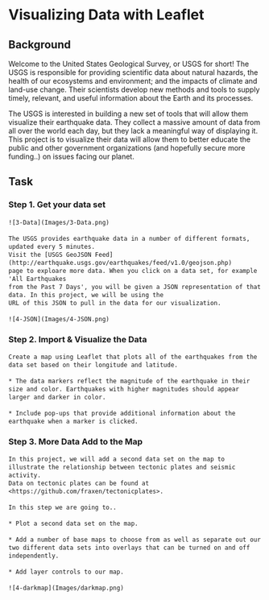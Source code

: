 # Visualizing Data with Leaflet

## Background

Welcome to the United States Geological Survey, or USGS for short! The USGS is responsible for providing scientific 
data about natural hazards, the health of our ecosystems and environment; and the impacts of climate and land-use change. 
Their scientists develop new methods and tools to supply timely, relevant, and useful information about the Earth and its processes.

The USGS is interested in building a new set of tools that will allow them visualize their earthquake data. They collect a massive amount of data from 
all over the world each day, but they lack a meaningful way of displaying it. This project is to visualize their data will allow them to 
better educate the public and other government organizations (and hopefully secure more funding..) on issues facing our planet.

## Task

### Step 1. **Get your data set**
    ![3-Data](Images/3-Data.png)
    
    The USGS provides earthquake data in a number of different formats, updated every 5 minutes. 
    Visit the [USGS GeoJSON Feed](http://earthquake.usgs.gov/earthquakes/feed/v1.0/geojson.php) 
    page to exploare more data. When you click on a data set, for example 'All Earthquakes 
    from the Past 7 Days', you will be given a JSON representation of that data. In this project, we will be using the 
    URL of this JSON to pull in the data for our visualization.
    
    ![4-JSON](Images/4-JSON.png)
    
### Step 2. **Import & Visualize the Data**
    Create a map using Leaflet that plots all of the earthquakes from the data set based on their longitude and latitude.

    * The data markers reflect the magnitude of the earthquake in their size and color. Earthquakes with higher magnitudes should appear larger and darker in color.

    * Include pop-ups that provide additional information about the earthquake when a marker is clicked.

### Step 3. **More Data Add to the Map**
    In this project, we will add a second data set on the map to illustrate the relationship between tectonic plates and seismic activity. 
    Data on tectonic plates can be found at <https://github.com/fraxen/tectonicplates>.

    In this step we are going to..

    * Plot a second data set on the map.

    * Add a number of base maps to choose from as well as separate out our two different data sets into overlays that can be turned on and off independently.

    * Add layer controls to our map.
    
    ![4-darkmap](Images/darkmap.png)
